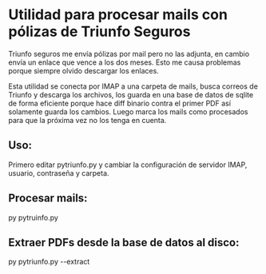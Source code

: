 Utilidad para procesar mails con pólizas de Triunfo Seguros
===========================================================

Triunfo seguros me envía pólizas por mail pero no las adjunta, en cambio envía un enlace que vence a los dos meses. Esto me causa problemas porque siempre olvido descargar los enlaces.

Esta utilidad se conecta por IMAP a una carpeta de mails, busca correos de Triunfo y descarga los archivos, los guarda en una base de datos de sqlite de forma eficiente porque hace diff binario contra el primer PDF así solamente guarda los cambios. Luego marca los mails como procesados para que la próxima vez no los tenga en cuenta. 

Uso:
----
Primero editar pytriunfo.py y cambiar la configuración de servidor IMAP, usuario, contraseña y carpeta.

Procesar mails:
---------------
py pytruinfo.py

Extraer PDFs desde la base de datos al disco:
---------------------------------------------
py pytriunfo.py --extract
